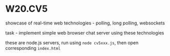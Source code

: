 # W20.CV5
showcase of real-time web technologies - polling, long polling, websockets

task - implement simple web browser chat server using these technologies

these are node.js servers, run using `node cv5xxx.js`, then open corresponding `index.html`
